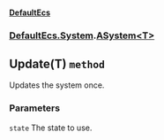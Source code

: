 #### [DefaultEcs](./DefaultEcs.md 'DefaultEcs')
### [DefaultEcs.System](./DefaultEcs.md#DefaultEcs-System 'DefaultEcs.System').[ASystem&lt;T&gt;](./DefaultEcs-System-ASystem-T-.md 'DefaultEcs.System.ASystem&lt;T&gt;')
## Update(T) `method`
Updates the system once.
### Parameters

<a name='DefaultEcs-System-ASystem-T--Update(T)-state'></a>
`state`
The state to use.
